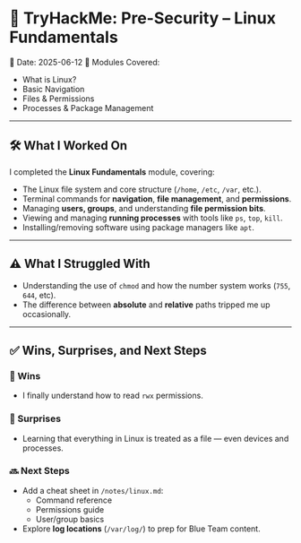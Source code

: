 # 🧠 TryHackMe: Pre-Security – Linux Fundamentals

📅 Date: 2025-06-12 
📍 Modules Covered:

- What is Linux?
- Basic Navigation
- Files & Permissions
- Processes & Package Management

---

## 🛠️ What I Worked On

I completed the **Linux Fundamentals** module, covering:

- The Linux file system and core structure (`/home`, `/etc`, `/var`, etc.).
- Terminal commands for **navigation**, **file management**, and **permissions**.
- Managing **users, groups**, and understanding **file permission bits**.
- Viewing and managing **running processes** with tools like `ps`, `top`, `kill`.
- Installing/removing software using package managers like `apt`.

---

## ⚠️ What I Struggled With

- Understanding the use of `chmod` and how the number system works (`755`, `644`, etc).
- The difference between **absolute** and **relative** paths tripped me up occasionally.

---

## ✅ Wins, Surprises, and Next Steps

### 🎉 Wins

- I finally understand how to read `rwx` permissions.

### 🤯 Surprises

- Learning that everything in Linux is treated as a file — even devices and processes.

### 🔜 Next Steps

- Add a cheat sheet in `/notes/linux.md`:
  - Command reference
  - Permissions guide
  - User/group basics
- Explore **log locations** (`/var/log/`) to prep for Blue Team content.

